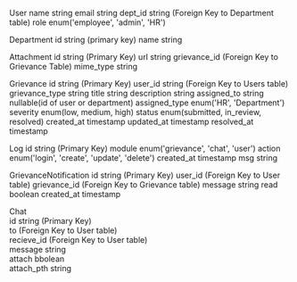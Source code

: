 User
name string
email string
dept_id string (Foreign Key to Department table)
role enum('employee', 'admin', 'HR')

Department
id string (primary key)
name string

Attachment
id string (Primary Key)
url string
grievance_id (Foreign Key to Grievance Table)
mime_type string

Grievance
id string (Primary Key)
user_id string (Foreign Key to Users table)
grievance_type string
title string
description string
assigned_to string nullable(id of user or department)
assigned_type enum('HR', 'Department')
severity enum(low, medium, high)
status enum(submitted, in_review, resolved)
created_at timestamp
updated_at timestamp
resolved_at timestamp

Log
id string (Primary Key)
module enum('grievance', 'chat', 'user')
action enum('login', 'create', 'update', 'delete')
created_at timestamp
msg string

GrievanceNotification
id string (Primary Key)
user_id (Foreign Key to User table)
grievance_id (Foreign Key to Grievance table)
message string
read boolean
created_at timestamp

Chat  
 id string (Primary Key)  
 to (Foreign Key to User table)  
 recieve_id (Foreign Key to User table)  
 message string  
 attach bbolean  
 attach_pth string

